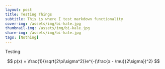 ```yaml
---
layout: post
title: Testing Things
subtitle: This is where I test markdown functionality
cover-img: /assets/img/bi-kale.jpg
thumbnail-img: /assets/img/bi-kale.jpg
share-img: /assets/img/bi-kale.jpg
tags: [Nothing]
---
```



Testing

$$ p(x) = \frac{1}{\sqrt{2\pi\sigma^2}}e^{-(\frac{x - \mu}{2\sigma})^2} $$
